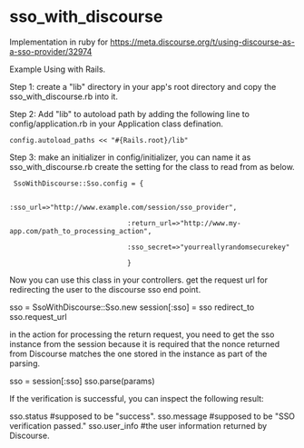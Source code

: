 # sso_with_discourse
Implementation in ruby for https://meta.discourse.org/t/using-discourse-as-a-sso-provider/32974

Example
Using with Rails.

Step 1: create a "lib" directory in your app's root directory and copy the sso_with_discourse.rb into it.

Step 2: Add "lib" to autoload path by adding the following line to config/application.rb in your Application class defination.

    config.autoload_paths << "#{Rails.root}/lib"
    
Step 3: make an initializer in config/initializer, you can name it as sso_with_discourse.rb
create the setting for the class to read from as below.

     SsoWithDiscourse::Sso.config = {
 
                                 :sso_url=>"http://www.example.com/session/sso_provider", 
 
                                 :return_url=>"http://www.my-app.com/path_to_processing_action", 
 
                                 :sso_secret=>"yourreallyrandomsecurekey"
 
                                 } 
 

Now you can use this class in your controllers.
get the request url for redirecting the user to the discourse sso end point.

   sso = SsoWithDiscourse::Sso.new
   session[:sso] = sso
   redirect_to sso.request_url
  
in the action for processing the return request, you need to get the sso instance from the session because it is required that the nonce
returned from Discourse matches the one stored in the instance as part of the parsing.

   sso = session[:sso]
   sso.parse(params)
   
If the verification is successful, you can inspect the following result:

  sso.status  #supposed to be "success".
  sso.message #supposed to be "SSO verification passed."
  sso.user_info #the user information returned by Discourse.
  





